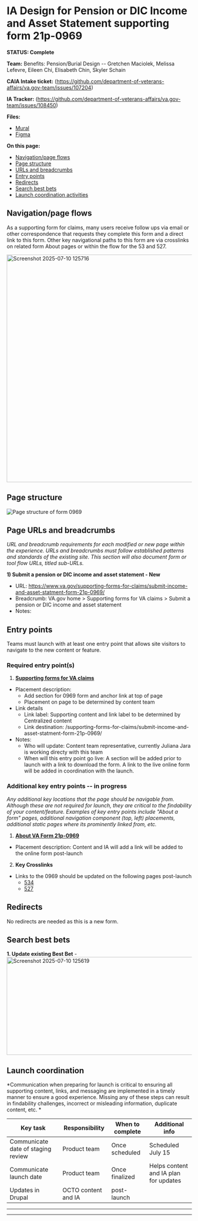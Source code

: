 # IA Design for Pension or DIC Income and Asset Statement supporting form 21p-0969
**STATUS: Complete**

**Team:** Benefits: Pension/Burial Design -- Gretchen Maciolek, Melissa Lefevre, Eileen Chi, Elisabeth Chin, Skyler Schain

**CAIA Intake ticket:** (https://github.com/department-of-veterans-affairs/va.gov-team/issues/107204)

**IA Tracker:** (https://github.com/department-of-veterans-affairs/va.gov-team/issues/108450)

**Files:**
- [Mural](https://app.mural.co/t/departmentofveteransaffairs9999/m/departmentofveteransaffairs9999/1747684336881/b79f40b63d8c05159c1996af78da1f9cfda895b1)
- [Figma](https://www.figma.com/design/tJhSwyQorlgdVPC2UKx1fQ/WIP---21P-0969-Pension-or-DIC-Income-and-asset-statement?node-id=0-1&t=sI70WLKFxOzmQNvi-1)

**On this page:**
- [Navigation/page flows](#flows)
- [Page structure](#map)
- [URLs and breadcrumbs](#url)
- [Entry points](#nav)
- [Redirects](#redirects)
- [Search best bets](#bestbets)
- [Launch coordination activities](#launch)


## <a name="flows"></a>Navigation/page flows <br>
As a supporting form for claims, many users receive follow ups via email or other correspondence that requests they complete this form and a direct link to this form. Other key navigational paths to this form are via crosslinks on related form About pages or within the flow for the 53 and 527. 

<img width="1454" height="618" alt="Screenshot 2025-07-10 125716" src="https://github.com/user-attachments/assets/2199b321-2d3f-4c30-9712-a4fb3f145e76" />


## <a name="map"></a>Page structure<br>
![Page structure of form 0969](https://github.com/user-attachments/assets/29a7301b-92ae-41f0-9a13-4038232d36a8)


## <a name="url"></a>Page URLs and breadcrumbs
*URL and breadcrumb requirements for each modified or new page within the experience. URLs and breadcrumbs must follow established patterns and standards of the existing site. This section will also document form or tool flow URLs, titled sub-URLs.*


**1) Submit a pension or DIC income and asset statement - New**
- URL: https://www.va.gov/supporting-forms-for-claims/submit-income-and-asset-statment-form-21p-0969/
- Breadcrumb: VA.gov home > Supporting forms for VA claims > Submit a pension or DIC income and asset statement
- Notes: 


## <a name="nav"></a>Entry points <br>

Teams must launch with at least one entry point that allows site visitors to navigate to the new content or feature. 

### Required entry point(s)

1. **[Supporting forms for VA claims](https://www.va.gov/supporting-forms-for-claims/)**
  - Placement description:
    - Add section for 0969 form and anchor link at top of page
    - Placement on page to be determined by content team
  - Link details
    - Link label: Supporting content and link label to be determined by Centralized content 
    - Link destination: /supporting-forms-for-claims/submit-income-and-asset-statment-form-21p-0969/
  - Notes:
    - Who will update: Content team representative, currently Juliana Jara is working directy with this team
    - When will this entry point go live: A section will be added prior to launch with a link to download the form. A link to the live online form will be added in coordination with the launch.

### Additional key entry points -- in progress
_Any additional key locations that the page should be navigable from. Although these are not required for launch, they are critical to the findability of your content/feature.  Examples of key entry points include "About a form" pages, additional navigation component (top, left) placements, additional static pages where its prominently linked from, etc._

1. **[About VA Form 21p-0969](va.gov/find-forms/about-form-21p-0969/)**
  - Placement description: Content and IA will add a link will be added to the online form post-launch
2. **Key Crosslinks**
- Links to the 0969 should be updated on the following pages post-launch
  - [534](https://www.va.gov/find-forms/about-form-21p-534ez/)
  - [527](https://www.va.gov/find-forms/about-form-21p-527ez/)

##  <a name="redirects"></a>Redirects <br>
No redirects are needed as this is a new form.

## <a name="bestbets"></a>Search best bets

**1. Update existing Best Bet** - 
<img width="619" height="266" alt="Screenshot 2025-07-10 125619" src="https://github.com/user-attachments/assets/1f59c4e6-7f0e-4223-9ddb-be4c40747b1d" />


## <a name="launch"></a>Launch coordination <br>
*Communication when preparing for launch is critical to ensuring all supporting content, links, and messaging are implemented in a timely manner to ensure a good experience. Missing any of these steps can result in findability challenges, incorrect or misleading information, duplicate content, etc. *

| Key task | Responsibility | When to complete | Additional info |
| --- | --- | --- | --- |
| Communicate date of staging review | Product team | Once scheduled | Scheduled July 15
| Communicate launch date | Product team | Once finalized | Helps content and IA plan for updates |
| Updates in Drupal | OCTO content and IA | post-launch | |


<hr>
<hr>
